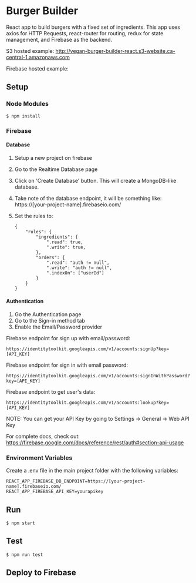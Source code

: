# Burger Builder

React app to build burgers with a fixed set of ingredients. This app uses axios for HTTP Requests, react-router for routing, redux for state management, and Firebase as the backend.

S3 hosted example: http://vegan-burger-builder-react.s3-website.ca-central-1.amazonaws.com

Firebase hosted example:

## Setup

### Node Modules

    $ npm install

### Firebase

#### Database

1.  Setup a new project on firebase
2.  Go to the Realtime Database page
3.  Click on 'Create Database' button. This will create a MongoDB-like database.
4.  Take note of the database endpoint, it will be something like: https://[your-project-name].firebaseio.com/
5.  Set the rules to:

        {
            "rules": {
                "ingredients": {
                    ".read": true,
                    ".write": true,
                },
                "orders": {
                    ".read": "auth != null",
                    ".write": "auth != null",
                    ".indexOn": ["userId"]
                }
            }
        }

#### Authentication

1. Go the Authentication page
2. Go to the Sign-in method tab
3. Enable the Email/Password provider

Firebase endpoint for sign up with email/password:

    https://identitytoolkit.googleapis.com/v1/accounts:signUp?key=[API_KEY]

Firebase endpoint for sign in with email password:

    https://identitytoolkit.googleapis.com/v1/accounts:signInWithPassword?key=[API_KEY]

Firebase endpoint to get user's data:

    https://identitytoolkit.googleapis.com/v1/accounts:lookup?key=[API_KEY]

NOTE: You can get your API Key by going to Settings -> General -> Web API Key

For complete docs, check out: https://firebase.google.com/docs/reference/rest/auth#section-api-usage

### Environment Variables

Create a .env file in the main project folder with the following variables:

    REACT_APP_FIREBASE_DB_ENDPOINT=https://[your-project-name].firebaseio.com/
    REACT_APP_FIREBASE_API_KEY=yourapikey

## Run

    $ npm start

## Test

    $ npm run test

## Deploy to Firebase

